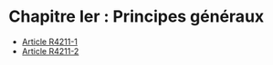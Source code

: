 # Chapitre Ier : Principes généraux

* [Article R4211-1](./LEGIARTI000018532577.md)
* [Article R4211-2](./LEGIARTI000018532575.md)
